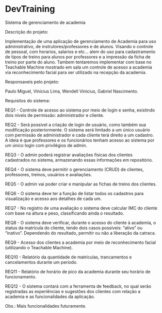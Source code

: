 # DevTraining
Sistema de gerenciamento de academia

Descrição do projeto:

Implementação de uma aplicação de gerenciamento de Academia para uso administrativo, de instrutores/professores e de alunos.
Visando o controle de pessoal, com horarios, salarios e etc... alem do uso para cadastramento de tipos de treino para alunos por professores e a impressão da ficha de treino por parte do aluno. Tambem tentaremos implementar com base no Teachable Machine mostrado em sala um controle de acesso a academia via reconhecimento facial para ser utilizado na recepção da academia.

Responsaveis pelo projeto:

Paulo Miguel, 
Vinicius Lima, 
Wendell Vinicius, 
Gabriel Nascimento.

Requisitos do sistema:

REQ1 - Controle de acesso ao sistema por meio de login e senha, existindo dois níveis de permissão: administrador e cliente.

REQ2 - Será possível a criação de login de usuário, como também sua modificação posteriormente. O sistema será limitado a um único usuário com permissão de administrador e cada cliente terá direito a um cadastro. A ideia é que professores e os funcionários tenham acesso ao sistema por um único login com privilégios de admin.

REQ3 - O admin poderá registrar avaliações físicas dos clientes cadastrados no sistema, armazenando essas informações em repositório.

REQ4 - O sistema deve permitir o gerenciamento (CRUD) de clientes, professores, treinos, usuários e avaliações.

REQ5 - O admin vai poder criar e manipular as fichas de treino dos clientes.

REQ6 - O sistema deve ter a função de listar todos os cadastros para visualização e acesso aos detalhes de cada um.

REQ7 - No registro de uma avaliação o sistema deve calcular IMC do cliente com base na altura e peso, classificando ainda o resultado.

REQ8 - O sistema deve verificar, durante o acesso do cliente à academia, o status da matrícula do cliente, tendo dois casos possíveis: “ativo” ou “inativo”. Dependendo do resultado, permitir ou não a liberação da catraca.

REQ9 - Acesso dos clientes a academia por meio de reconhecimento facial (utilizando o Teachable Machine).

REQ10 - Relatório da quantidade de matrículas, trancamentos e cancelamentos durante um período.

REQ11 - Relatório de horário de pico da academia durante seu horário de funcionamento.

REQ12 - O sistema contará com a ferramenta  de feedback, no qual serão registradas as experiências e sugestões dos clientes com relação a academia e as funcionalidades da aplicação.

Obs.: Mais funcionalidades futuramente.

